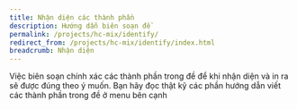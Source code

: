 ```yaml
---
title: Nhận diện các thành phần
description: Hướng dẫn biên soạn đề
permalink: /projects/hc-mix/identify/
redirect_from: /projects/hc-mix/identify/index.html
breadcrumb: Nhận diện
---
```


Việc biên soạn chính xác các thành phần trong đề để khi nhận diện và in ra sẽ được đúng theo ý muốn. 
Bạn hãy đọc thật kỹ các phần hướng dẫn viết các thành phần trong đề ở menu bên cạnh